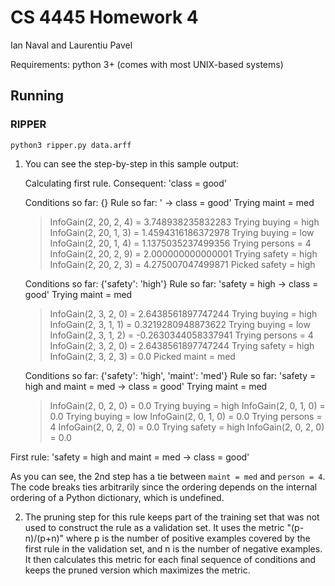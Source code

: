 CS 4445 Homework 4
==================

Ian Naval and Laurentiu Pavel

Requirements: python 3+ (comes with most UNIX-based systems)

## Running

### RIPPER

    python3 ripper.py data.arff

1. You can see the step-by-step in this sample output:

    Calculating first rule.
    Consequent: 'class = good'

    Conditions so far: {}
    Rule so far: ' -> class = good'
    Trying maint = med
    > InfoGain(2, 20, 2, 4) = 3.748938235832283
    Trying buying = high
    > InfoGain(2, 20, 1, 3) = 1.4594316186372978
    Trying buying = low
    > InfoGain(2, 20, 1, 4) = 1.1375035237499356
    Trying persons = 4
    > InfoGain(2, 20, 2, 9) = 2.000000000000001
    Trying safety = high
    > InfoGain(2, 20, 2, 3) = 4.275007047499871
    Picked safety = high

    Conditions so far: {'safety': 'high'}
    Rule so far: 'safety = high -> class = good'
    Trying maint = med
    > InfoGain(2, 3, 2, 0) = 2.6438561897747244
    Trying buying = high
    > InfoGain(2, 3, 1, 1) = 0.3219280948873622
    Trying buying = low
    > InfoGain(2, 3, 1, 2) = -0.2630344058337941
    Trying persons = 4
    > InfoGain(2, 3, 2, 0) = 2.6438561897747244
    Trying safety = high
    > InfoGain(2, 3, 2, 3) = 0.0
    Picked maint = med

    Conditions so far: {'safety': 'high', 'maint': 'med'}
    Rule so far: 'safety = high and maint = med -> class = good'
    Trying maint = med
    > InfoGain(2, 0, 2, 0) = 0.0
    Trying buying = high
    > InfoGain(2, 0, 1, 0) = 0.0
    Trying buying = low
    > InfoGain(2, 0, 1, 0) = 0.0
    Trying persons = 4
    > InfoGain(2, 0, 2, 0) = 0.0
    Trying safety = high
    > InfoGain(2, 0, 2, 0) = 0.0

First rule: 'safety = high and maint = med -> class = good'


As you can see, the 2nd step has a tie between `maint = med` and `person = 4`.
The code breaks ties arbitrarily since the ordering depends on the internal
ordering of a Python dictionary, which is undefined.

2. The pruning step for this rule keeps part of the training set that was not
used to construct the rule as a validation set. It uses the metric "(p-n)/(p+n)"
where p is the number of positive examples covered by the first rule in the
validation set, and n is the number of negative examples. It then calculates
this metric for each final sequence of conditions and keeps the pruned version
which maximizes the metric.